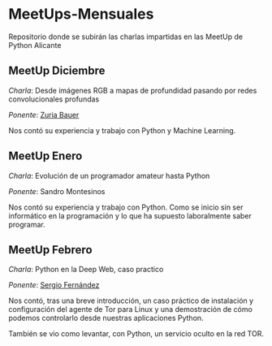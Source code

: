 # MeetUps-Mensuales

Repositorio donde se subirán las charlas impartidas en las MeetUp de Python Alicante

## MeetUp Diciembre

_Charla_: Desde imágenes RGB a mapas de profundidad pasando por redes convolucionales profundas

_Ponente_: [Zuria Bauer](https://twitter.com/zuriich92)

Nos contó su experiencia y trabajo con Python y Machine Learning.

## MeetUp Enero

_Charla_: Evolución de un programador amateur hasta Python

_Ponente_: Sandro Montesinos

Nos contó su experiencia y trabajo con Python. Como se inicio sin ser
informático en la programación y lo que ha supuesto laboralmente saber
programar.

## MeetUp Febrero

_Charla_:
Python en la Deep Web, caso practico

_Ponente_: [Sergio Fernández](mailto:serfer2@gmail.com)

Nos contó, tras una breve introducción, un caso práctico de instalación y
configuración del agente de Tor para Linux y una demostración de cómo podemos
controlarlo desde nuestras aplicaciones Python.

También se vio como levantar, con Python, un servicio oculto en la red TOR.
